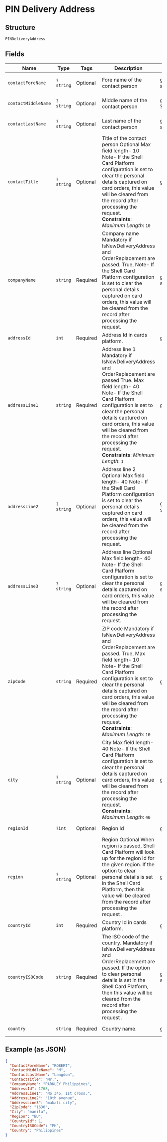 
# PIN Delivery Address

## Structure

`PINDeliveryAddress`

## Fields

| Name | Type | Tags | Description | Getter | Setter |
|  --- | --- | --- | --- | --- | --- |
| `contactForeName` | `?string` | Optional | Fore name of the contact person | getContactForeName(): ?string | setContactForeName(?string contactForeName): void |
| `contactMiddleName` | `?string` | Optional | Middle name of the contact person | getContactMiddleName(): ?string | setContactMiddleName(?string contactMiddleName): void |
| `contactLastName` | `?string` | Optional | Last name of the contact person | getContactLastName(): ?string | setContactLastName(?string contactLastName): void |
| `contactTitle` | `?string` | Optional | Title of the contact person Optional Max field length- 10 Note- If the Shell Card Platform configuration is set to clear the personal details captured on card orders, this value will be cleared from the record after processing the request.<br>**Constraints**: *Maximum Length*: `10` | getContactTitle(): ?string | setContactTitle(?string contactTitle): void |
| `companyName` | `string` | Required | Company name Mandatory if IsNewDeliveryAddress and OrderReplacement are passed. True, Note- If the Shell Card Platform configuration is set to clear the personal details captured on card orders, this value will be cleared from the record after processing the request. | getCompanyName(): string | setCompanyName(string companyName): void |
| `addressId` | `int` | Required | Address Id in cards platform. | getAddressId(): int | setAddressId(int addressId): void |
| `addressLine1` | `string` | Required | Address line 1 Mandatory if IsNewDeliveryAddress and OrderReplacement are passed True. Max field length- 40 Note- If the Shell Card Platform configuration is set to clear the personal details captured on card orders, this value will be cleared from the record after processing the request.<br>**Constraints**: *Minimum Length*: `1` | getAddressLine1(): string | setAddressLine1(string addressLine1): void |
| `addressLine2` | `?string` | Optional | Address line 2 Optional Max field length- 40 Note- If the Shell Card Platform configuration is set to clear the personal details captured on card orders, this value will be cleared from the record after processing the request. | getAddressLine2(): ?string | setAddressLine2(?string addressLine2): void |
| `addressLine3` | `?string` | Optional | Address line Optional Max field length- 40 Note- If the Shell Card Platform configuration is set to clear the personal details captured on card orders, this value will be cleared from the record after processing the request. | getAddressLine3(): ?string | setAddressLine3(?string addressLine3): void |
| `zipCode` | `string` | Required | ZIP code Mandatory if IsNewDeliveryAddress and OrderReplacement are passed. True, Max field length- 10 Note- If the Shell Card Platform configuration is set to clear the personal details captured on card orders, this value will be cleared from the record after processing the request.<br>**Constraints**: *Maximum Length*: `10` | getZipCode(): string | setZipCode(string zipCode): void |
| `city` | `?string` | Optional | City Max field length- 40 Note- If the Shell Card Platform configuration is set to clear the personal details captured on card orders, this value will be cleared from the record after processing the request.<br>**Constraints**: *Maximum Length*: `40` | getCity(): ?string | setCity(?string city): void |
| `regionId` | `?int` | Optional | Region Id | getRegionId(): ?int | setRegionId(?int regionId): void |
| `region` | `?string` | Optional | Region Optional When region is passed, Shell Card Platform will look up for the region id for the given region.  If the option to clear personal details is set in the Shell Card Platform, then this value will be cleared from the record after processing the request . | getRegion(): ?string | setRegion(?string region): void |
| `countryId` | `int` | Required | Country Id in cards platform. | getCountryId(): int | setCountryId(int countryId): void |
| `countryISOCode` | `string` | Required | The ISO code of the country. Mandatory if IsNewDeliveryAddress and OrderReplacement are passed. If the option to clear personal details is set in the Shell Card Platform, then this value will be cleared from the record after processing the request . | getCountryISOCode(): string | setCountryISOCode(string countryISOCode): void |
| `country` | `string` | Required | Country name. | getCountry(): string | setCountry(string country): void |

## Example (as JSON)

```json
{
  "ContactForeName": "ROBERT",
  "ContactMiddleName": "M",
  "ContactLastName": "Langdon",
  "ContactTitle": "Mr.",
  "CompanyName": "PARKLEY Philippines",
  "AddressId": 1768,
  "AddressLine1": "No 345, 1st cross,",
  "AddressLine2": "10th avenue",
  "AddressLine3": "makati city",
  "ZipCode": "1630",
  "City": "manila",
  "Region": "EU",
  "CountryId": 1,
  "CountryISOCode": "PH",
  "Country": "Philippines"
}
```

